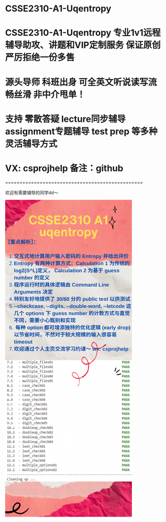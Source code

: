# CSSE2310-A1-Uqentropy
# CSSE2310-A1-Uqentropy 专业1v1远程辅导助攻、讲题和VIP定制服务 保证原创 严厉拒绝一份多售
# 源头导师 科班出身 可全英文听说读写流畅丝滑 非中介甩单！
# 支持 零散答疑 lecture同步辅导 assignment专题辅导 test prep 等多种灵活辅导方式
# VX: csprojhelp 备注：github

================================================

欢迎有需要辅导的同学dd～

![1](https://github.com/CSPRJSV/CSSE2310-A1-Uqentropy/blob/main/csse2310-A1-ad.png)

